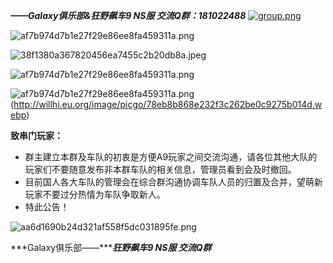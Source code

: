  ***——Galaxy俱乐部&狂野飙车9 NS服 交流Q群：181022488***
 [![group.png](http://willhi.eu.org/image/picgo/group.png)](https://qm.qq.com/cgi-bin/qm/qr?k=kndxmcSGo3EM99G940l0k-ua0rxJFxYu&jump_from=webapi&authKey=IO5nTMo3pgjZdVbGIb29wr5UgNGqSLUGs1R8lhGBZIdx32/rGcJb5f/+qdwQKKy8)

![af7b974d7b1e27f29e86ee8fa459311a.png](http://willhi.eu.org/image/picgo/af7b974d7b1e27f29e86ee8fa459311a.png)


![38f1380a367820456ea7455c2b20db8a.jpeg](http://willhi.eu.org/image/picgo/38f1380a367820456ea7455c2b20db8a.jpeg)


![af7b974d7b1e27f29e86ee8fa459311a.png](http://willhi.eu.org/image/picgo/af7b974d7b1e27f29e86ee8fa459311a.png)

 

![af7b974d7b1e27f29e86ee8fa459311a.png](http://willhi.eu.org/image/picgo/af7b974d7b1e27f29e86ee8fa459311a.png)(http://willhi.eu.org/image/picgo/78eb8b868e232f3c262be0c9275b014d.webp)

**致串门玩家：**

- 群主建立本群及车队的初衷是方便A9玩家之间交流沟通，请各位其他大队的玩家们不要随意发布非本群车队的相关信息，管理员看到会及时撤回。
- 目前国人各大车队的管理会在综合群沟通协调车队人员的归置及合并，望萌新玩家不要过分热情为车队争取新人。
- 特此公告！

 

 ![aa6d1690b24d321af558f5dc031895fe.png](http://willhi.eu.org/image/picgo/aa6d1690b24d321af558f5dc031895fe.png)

***Galaxy俱乐部——******狂野飙车9 NS服 交流Q群***
